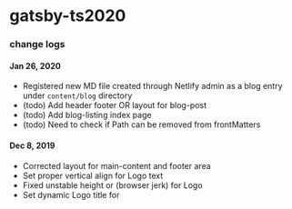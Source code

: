 # gatsby-ts2020

### change logs

#### Jan 26, 2020
- Registered new MD file created through Netlify admin as a blog entry under `content/blog` directory
- (todo) Add header footer OR layout for blog-post
- (todo) Add blog-listing index page
- (todo) Need to check if Path can be removed from frontMatters

#### Dec 8, 2019
- Corrected layout for main-content and footer area
- Set proper vertical align for Logo text
- Fixed unstable height or (browser jerk) for Logo
- Set dynamic Logo title for <title> tag and <Helmet>
- Fixed ALT for Logo

#### Nov 30, 2019
- cut the `develop` branch
- added plugin `gatsby-source-filesystem`
